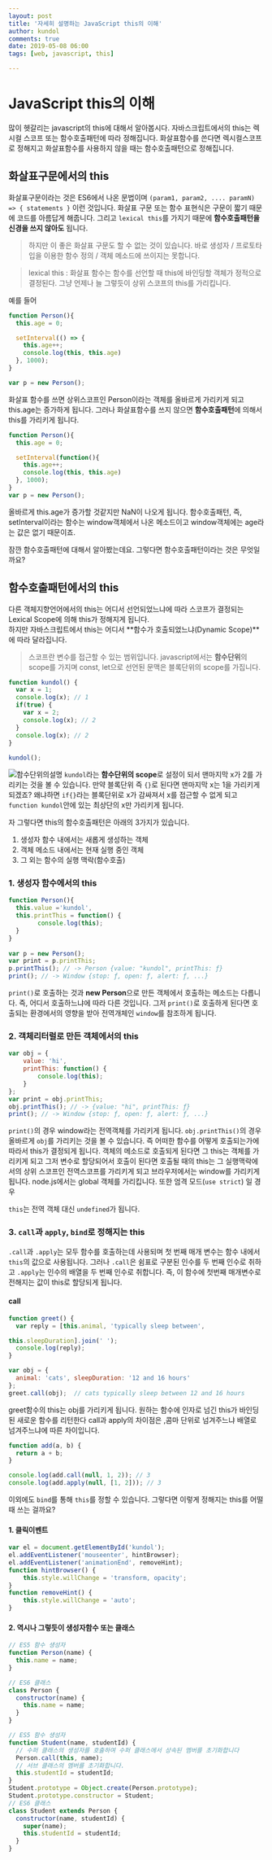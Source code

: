 ```yaml
---
layout: post
title: '자세히 설명하는 JavaScript this의 이해'
author: kundol
comments: true
date: 2019-05-08 06:00
tags: [web, javascript, this]

---  
```

# JavaScript this의 이해
많이 헷갈리는 javascript의 this에 대해서 알아봅시다. 
자바스크립트에서의 this는 렉시컬 스코프 또는 함수호출패턴에 따라 정해집니다. 
화살표함수를 쓴다면 렉시컬스코프로 정해지고 화살표함수를 사용하지 않을 때는 함수호출패턴으로 정해집니다. 

## 화살표구문에서의 this
화살표구문이라는 것은 ES6에서 나온 문법이며 `(param1, param2, .... paramN) => { statements }` 이런 것입니다. 
화살표 구문 또는 함수 표현식은 구문이 짧기 때문에 코드를 아름답게 해줍니다. 그리고 `lexical this`를 가지기 때문에 **함수호출패턴을 신경을 쓰지 않아도** 됩니다. 

 > 하지만 이 좋은 화살표 구문도 할 수 없는 것이 있습니다. 바로 생성자 / 프로토타입을 이용한 함수 정의 / 객체 메소드에 쓰이지는 못합니다. 

 > lexical this : 화살표 함수는 함수를 선언할 때 this에 바인딩할 객체가 정적으로 결정된다. 그냥 언제나 늘 그렇듯이 상위 스코프의 this를 가리킵니다. 
  
예를 들어
```js
function Person(){
  this.age = 0;

  setInterval(() => {
    this.age++; 
	console.log(this, this.age)
  }, 1000);
}

var p = new Person(); 
```

화살표 함수를 쓰면 상위스코프인 Person이라는 객체를 올바르게 가리키게 되고 this.age는 증가하게 됩니다. 
그러나 화살표함수를 쓰지 않으면 **함수호출패턴**에 의해서 this를 가리키게 됩니다. 

```js
function Person(){
  this.age = 0;

  setInterval(function(){
    this.age++; 
	console.log(this, this.age) 
  }, 1000);
}
var p = new Person(); 
``` 
올바르게 this.age가 증가할 것같지만 NaN이 나오게 됩니다. 함수호출패턴, 즉, setInterval이라는 함수는 window객체에서 나온 메소드이고 window객체에는 age라는 값은 없기 때문이죠. 

잠깐 함수호출패턴에 대해서 알아봤는데요. 그렇다면 함수호출패턴이라는 것은 무엇일까요? 

## 함수호출패턴에서의 this
다른 객체지향언어에서의 this는 어디서 선언되었느냐에 따라 스코프가 결정되는 Lexical Scope에 의해 this가 정해지게 됩니다.  
하지만 자바스크립트에서 this는 어디서 **함수가 호출되었느냐(Dynamic Scope)**에 따라 달라집니다. 

 > 스코프란 변수를 접근할 수 있는 범위입니다. javascript에서는 **함수단위**의 scope를 가지며 const, let으로 선언된 문맥은 블록단위의 scope를 가집니다. 

```js 
function kundol() { 
  var x = 1;
  console.log(x); // 1
  if(true) {
    var x = 2;
    console.log(x); // 2
  }
  console.log(x); // 2
}
 
kundol();
```
![함수단위의설명](/img/20190509_f.png)
`kundol`라는 **함수단위의 scope**로 설정이 되서 맨마지막 x가 2를 가리키는 것을 볼 수 있습니다. 
만약 블록단위 즉 `{}`로 된다면 맨마지막 x는 1을 가리키게 되겠죠? 왜냐하면 `if{}`라는 블록단위로 x가 감싸져서 x를 접근할 수 없게 되고
`function kundol`안에 있는 최상단의 x만 가리키게 됩니다. 

자 그렇다면 this의 함수호출패턴은 아래의 3가지가 있습니다.
 1. 생성자 함수 내에서는 새롭게 생성하는 객체
 2. 객체 메소드 내에서는 현재 실행 중인 객체
 3. 그 외는 함수의 실행 맥락(함수호출) 

### 1. 생성자 함수에서의 this
```javascript
function Person(){
  this.value ='kundol',
  this.printThis = function() {
        console.log(this);
  } 
}
 
var p = new Person();
var print = p.printThis;
p.printThis(); // -> Person {value: "kundol", printThis: ƒ}
print(); // -> Window {stop: ƒ, open: ƒ, alert: ƒ, ...}

``` 
`print()`로 호출하는 것과 **new Person**으로 만든 객체에서 호출하는 메소드는 다릅니다. 
즉, 어디서 호출하느냐에 따라 다른 것입니다. 그저 `print()`로 호출하게 된다면 호출되는 환경에서의 영향을 받아 전역개체인 `window`를 참조하게 됩니다. 

### 2. 객체리터럴로 만든 객체에서의 this
```javascript
var obj = {
    value: 'hi',
    printThis: function() {
        console.log(this);
    }
};
var print = obj.printThis;
obj.printThis(); // -> {value: "hi", printThis: ƒ}
print(); // -> Window {stop: ƒ, open: ƒ, alert: ƒ, ...}
```
`print()`의 경우 window라는 전역객체를 가리키게 됩니다. `obj.printThis()`의 경우 올바르게 `obj`를 가리키는 것을 볼 수 있습니다. 즉 어떠한 함수를 어떻게 호출되는가에 따라서 this가 결정되게 됩니다. 
객체의 메소드로 호출되게 된다면 그 this는 객체를 가리키게 되고 그저 변수로 할당되어서 호출이 된다면 호출될 때의 this는 그 실행맥락에서의 상위 스코프인 전역스코프를 가리키게 되고 브라우저에서는 window를 가리키게 됩니다. 
node.js에서는 global 객체를 가리킵니다. 또한 엄격 모드(`use strict`) 일 경우 

`this`는 전역 객체 대신 `undefined`가 됩니다.
 
### 3. `call`과 `apply`, `bind`로 정해지는 this

`.call`과 `.apply`는 모두 함수를 호출하는데 사용되며 첫 번째 매개 변수는 함수 내에서 `this`의 값으로 사용됩니다. 그러나 `.call`은 쉼표로 구분된 인수를 두 번째 인수로 취하고 `.apply`는 인수의 배열을 두 번째 인수로 취합니다. 즉, 이 함수에 첫번째 매개변수로 전해지는 값이 this로 할당되게 됩니다. 

#### call
```javascript
function greet() {
  var reply = [this.animal, 'typically sleep between', 

this.sleepDuration].join(' ');
  console.log(reply);
}

var obj = {
  animal: 'cats', sleepDuration: '12 and 16 hours'
};
greet.call(obj);  // cats typically sleep between 12 and 16 hours
```
greet함수의 this는 obj를 가리키게 됩니다. 원하는 함수에 인자로 넘긴 this가 바인딩 된 새로운 함수를 리턴한다
call과 apply의 차이점은 ,콤마 단위로 넘겨주느냐 배열로 넘겨주느냐에 따른 차이입니다.
```javascript
function add(a, b) {
  return a + b;
}

console.log(add.call(null, 1, 2)); // 3
console.log(add.apply(null, [1, 2])); // 3
```
이외에도 `bind`를 통해 `this`를 정할 수 있습니다. 
 그렇다면 이렇게 정해지는 this를 어떨 때 쓰는 걸까요? 

#### 1. 클릭이벤트
```js
var el = document.getElementById('kundol'); 
el.addEventListener('mouseenter', hintBrowser);
el.addEventListener('animationEnd', removeHint); 
function hintBrowser() { 
	this.style.willChange = 'transform, opacity';
} 
function removeHint() {
	this.style.willChange = 'auto';
}
```
#### 2. 역시나 그렇듯이 생성자함수 또는 클래스
 
```js
// ES5 함수 생성자
function Person(name) {
  this.name = name;
}

// ES6 클래스
class Person {
  constructor(name) {
    this.name = name;
  }
}
``` 

```js
// ES5 함수 생성자
function Student(name, studentId) {
  // 수퍼 클래스의 생성자를 호출하여 수퍼 클래스에서 상속된 멤버를 초기화합니다
  Person.call(this, name);
  // 서브 클래스의 멤버를 초기화합니다.
  this.studentId = studentId;
}
Student.prototype = Object.create(Person.prototype);
Student.prototype.constructor = Student;
// ES6 클래스
class Student extends Person {
  constructor(name, studentId) {
    super(name);
    this.studentId = studentId;
  }
}
``` 